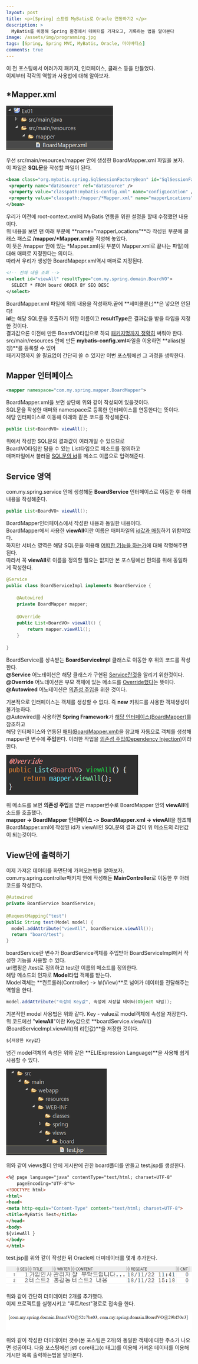 ```yaml
---
layout: post
title: <p>[Spring] 스프링 MyBatis로 Oracle 연동하기2 </p>
description: >
  MyBatis를 이용해 Spring 환경에서 데이터를 가져오고, 기록하는 법을 알아본다
image: /assets/img/programming.jpg
tags: [Spring, Spring MVC, MyBatis, Oracle, 마이바티스]
comments: true
---
```

<head>
  <link rel="stylesheet" type="text/css" href="../../assets/css/obsidian.css" />
</head>
 
 이 전 포스팅에서 여러가지 패키지, 인터페이스, 클래스 등을 만들었다.<br>
 이제부터 각각의 역할과 사용법에 대해 알아보자.

## *Mapper.xml

  <img src="/assets/img/spring/oracle3.png">

 우선 src/main/resources/mapper 안에 생성한 BoardMapper.xml 파일을 보자.<br>
 이 파일은 **SQL문**을 작성할 파일이 된다.

 ~~~xml
<bean class="org.mybatis.spring.SqlSessionFactoryBean" id="SqlSessionFactory">
  <property name="dataSource" ref="dataSource" />
  <property value="classpath:mybatis-config.xml" name="configLocation" />
  <property value="classpath:/mapper/*Mapper.xml" name="mapperLocations" />
</bean>
 ~~~

 우리가 이전에 root-context.xml에 MyBatis 연동을 위한 설정을 할때 수정했던 내용이다.<br>
 위 내용을 보면 맨 아래 부분에 **name="mapperLocations"**라 작성된 부분에 클래스 패스로 **/mapper/*Mapper.xml**을 작성해 놓았다. <br>
 이 뜻은 /mapper 안에 있는 *Mapper.xml(뒷 부분이 Mapper.xml로 끝나는 파일)에 대해 매퍼로 지정한다는 의미다.<br>
 따라서 우리가 생성한 BoardMapepr.xml역시 매퍼로 지정된다.

~~~xml
<!-- 전체 내용 조회 -->
<select id="viewAll" resultType="com.my.spring.domain.BoardVO">
  SELECT * FROM board ORDER BY SEQ DESC
</select>
~~~

 BoardMapper.xml 파일에 위의 내용을 작성하자.끝에 **세미콜론(;)**은 넣으면 안된다!<br>
 **id**는 해당 SQL문을 호출하기 위한 이름이고 **resultType**은 결과값을 받을 타입을 지정한 것이다.<br>
 결과값으론 이전에 만든 BoardVO타입으로 하되 <u>패키지명까지 정확히</u> 써줘야 한다.<br>
 src/main/resources 안에 만든 **mybatis-config.xml**파일을 이용하면 **alias(별칭)**를 등록할 수 있어<br>
 패키지명까지 쓸 필요없이 간단히 쓸 수 있지만 이번 포스팅에선 그 과정을 생략한다.

## Mapper 인터페이스

~~~xml
<mapper namespace="com.my.spring.mapper.BoardMapper">
~~~

 BoardMapper.xml을 보면 상단에 위와 같이 작성되어 있을것이다.<br>
 SQL문을 작성한 매퍼와 namespace로 등록한 인터페이스를 연동한다는 뜻이다.<br>
 해당 인터페이스로 이동해 아래와 같은 코드를 작성해준다.

~~~java
public List<BoardVO> viewAll();
~~~
 
 위에서 작성한 SQL문의 결과값이 여러개일 수 있으므로 <br>
 BoardVO타입만 담을 수 있는 List타입으로 메소드를 정의하고<br>
 매퍼파일에서 불러올 <u>SQL문의 id</u>를 메소드 이름으로 입력해준다.

## Service 영역

 com.my.spring.service 안에 생성해둔 **BoardService** 인터페이스로 이동한 후 아래 내용을 작성해준다.

~~~java
public List<BoardVO> viewAll();
~~~

BoardMapper인터페이스에서 작성한 내용과 동일한 내용이다.<br>
BoardMapper에서 사용한 **viewAll**이란 이름은 매퍼파일의 <u>id값과 매칭</u>하기 위함이었다.<br>
하지만 서비스 영역은 해당 SQL문을 이용해 <u>어떠한 기능을 하는가</u>에 대해 작명해주면 된다.<br>
따라서 꼭 **viewAll**로 이름을 정의할 필요는 없지만 본 포스팅에선 편의를 위해 동일하게 작성한다.

~~~java
@Service
public class BoardServiceImpl implements BoardService {
	
	@Autowired
	private BoardMapper mapper;
	
	@Override
	public List<BoardVO> viewAll() {
		return mapper.viewAll();
	}

}
~~~

BoardService를 상속받는 **BoardServiceImpl** 클래스로 이동한 후 위의 코드를 작성한다.<br>
**@Service** 어노테이션은 해당 클래스가 구현된 <u>Service란것</u>을 알리기 위한것이다.<br>
**@Override** 어노테이션은 부모 객체에 있는 메소드를 <u>Override했다</u>는 뜻이다.<br>
**@Autowired** 어노테이션은 <u>의존성 주입</u>을 위한 것이다.

기본적으로 인터페이스는 객체를 생성할 수 없다. 즉 **new** 키워드를 사용한 객체생성이 불가능하다.<br>
@Autowired를 사용하면 **Spring Framework**가 <u>해당 인터페이스(BoardMapper)</u>를 참조하고 <br>
해당 인터페이스와 연동된 <u>매퍼(BoardMapper.xml)</u>을 참고해 자동으로 객체를 생성해 mapper란 변수에 **주입**한다.
이러한 작업을 <a href="https://po9357.github.io/spring/2019-05-06-DependencyInjection/">의존성 주입(Dependency Injection)</a>이라 한다.<br>

<img src="/assets/img/spring/serviceImpl.png">

위 메소드를 보면 **의존성 주입**을 받은 mapper변수로 BoardMapper 안의 **viewAll**메소드를 호출했다.<br>
**mapper -> BoardMapper 인터페이스 -> BoardMapper.xml -> viewAll**을 참조해 <br>
BoardMapper.xml에 작성된 id가 viewAll인 SQL문의 결과 값이 위 메소드의 리턴값이 되는것이다.

## View단에 출력하기

 이제 가져온 데이터를 화면단에 가져오는법을 알아보자.<br>
 com.my.spring.controller패키지 안에 작성해둔 **MainController**로 이동한 후 아래 코드를 작성한다.

~~~java
@Autowired
private BoardService boardService;

@RequestMapping("test")
public String test(Model model) {
  model.addAttribute("viewAll", boardService.viewAll());
  return "board/test";
}
~~~

boardService란 변수가 BoardService객체를 주입받아 BoardServiceImpl에서 작성한 기능을 사용할 수 있다.<br>
url맵핑은 /test로 정의하고 test란 이름의 메소드를 정의한다.<br>
해당 메소드의 인자로 **Model**타입 객체를 받는다.<br> 
Model객체는 **컨트롤러(Controller) -> 뷰(View)**로 넘어가 데이터를 전달해주는 역할을 한다.

~~~java
model.addAttribute("속성의 Key값", 속성에 저장할 데이터(Object 타입));
~~~

기본적인 model 사용법은 위와 같다. Key - value로 model객체에 속성을 저장한다.<br>
위 코드에선 "**viewAll**"이란 Key값으로 **boardService.viewAll()(BoardServiceImpl.viewAll()의 리턴값)**을 저장한 것이다.

~~~html
${저장한 Key값}
~~~

넘긴 model객체의 속성은 위와 같은 **EL(Expression Language)**을 사용해 쉽게 사용할 수 있다.

<img src="/assets/img/spring/view.png">

위와 같이 views폴더 안에 게시판에 관한 board폴더를 만들고 test.jsp를 생성한다.<br>

~~~html
<%@ page language="java" contentType="text/html; charset=UTF-8"
    pageEncoding="UTF-8"%>
<!DOCTYPE html>
<html>
<head>
<meta http-equiv="Content-Type" content="text/html; charset=UTF-8">
<title>MyBatis Test</title>
</head>
<body>
${viewAll }
</body>
</html>
~~~

test.jsp를 위와 같이 작성한 뒤 Oracle에 더미데이터를 몇개 추가한다.

<img src="/assets/img/spring/oracle8.png">

위와 같이 간단히 더미데이터 2개를 추가했다. <br>
이제 프로젝트를 실행시키고 "루트/test"경로로 접속을 한다.

<img src="/assets/img/spring/dbTest.png">

위와 같이 작성한 더미데이터 갯수(본 포스팅은 2개)와 동일한 객체에 대한 주소가 나오면 성공이다.
다음 포스팅에선 jstl core태그(c 태그)를 이용해 가져온 데이터를 이용해 게시판 목록 출력하는법을 알아본다.

